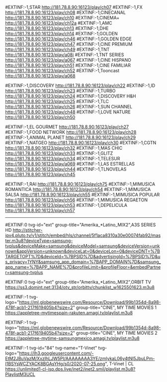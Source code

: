 #EXTINF:-1,STAR
http://181.78.8.90:16123/play/ch07
#EXTINF:-1,FX
http://181.78.8.90:16123/play/ch08
#EXTINF:-1,CINECANAL
http://181.78.8.90:16123/play/ch10
#EXTINF:-1,CINEMA+
http://181.78.8.90:16123/play/ch12a
#EXTINF:-1,AMC
http://181.78.8.90:16123/play/ch13
#EXTINF:-1,DHE
http://181.78.8.90:16123/play/ch14
#EXTINF:-1,GOLDEN
http://181.78.8.90:16123/play/ch46
#EXTINF:-1,GOLDEN EDGE
http://181.78.8.90:16123/play/ch47
#EXTINF:-1,CINE PREMIUM
http://181.78.8.90:16123/play/ch49
#EXTINF:-1,TNT
http://181.78.8.90:16123/play/a08i
#EXTINF:-1,TNT SERIES
http://181.78.8.90:16123/play/a067
#EXTINF:-1,CINE HISPANO
http://181.78.8.90:16123/play/ch51
#EXTINF:-1,CINE FAMILIAR
http://181.78.8.90:16123/play/ch52
#EXTINF:-1,Tooncast
http://181.78.8.90:16123/play/a068

#EXTINF:-1,DISCOVERY
http://181.78.8.90:16123/play/ch22
#EXTINF:-1,ID
http://181.78.8.90:16123/play/ch23
#EXTINF:-1,TURBO
http://181.78.8.90:16123/play/ch24
#EXTINF:-1,DISCOVERY H&H
http://181.78.8.90:16123/play/ch25
#EXTINF:-1,TLC
http://181.78.8.90:16123/play/ch26
#EXTINF:-1,SUN CHANNEL
http://181.78.8.90:16123/play/ch48
#EXTINF:-1,LOVE NATURE
http://181.78.8.90:16123/play/ch50

#EXTINF:-1,EL GOURMET
http://181.78.8.90:16123/play/ch27
#EXTINF:-1,FOOD NETWORK
http://181.78.8.90:16123/play/ch28
#EXTINF:-1,ANIMAL PLANET
http://181.78.8.90:16123/play/ch29
#EXTINF:-1,NATGEO
http://181.78.8.90:16123/play/ch30
#EXTINF:-1,CGTN
http://181.78.8.90:16123/play/ch32
#EXTINF:-1,MAS CHIC
http://181.78.8.90:16123/play/ch33
#EXTINF:-1,GLITZ
http://181.78.8.90:16123/play/ch34
#EXTINF:-1,TELESUR
http://181.78.8.90:16123/play/a069
#EXTINF:-1,LAS ESTRELLAS
http://181.78.8.90:16123/play/ch44
#EXTINF:-1,TLNOVELAS
http://181.78.8.90:16123/play/ch45

#EXTINF:-1,RAI
http://181.78.8.90:16123/play/ch75
#EXTINF:-1,MIMUSICA ROMANTICA
http://181.78.8.90:16123/play/ch54
#EXTINF:-1,MIMUSICA SALSA
http://181.78.8.90:16123/play/ch55
#EXTINF:-1,MIMUSICA POPULAR
http://181.78.8.90:16123/play/ch56
#EXTINF:-1,MIMUSICA REGAETON
http://181.78.8.90:16123/play/ch53
#EXTINF:-1,DEPELICULA
http://181.78.8.90:16123/play/ch57

--------------------------------------------------------------------------------------------------------------------------------------

#EXTINF:0 tvg-id="ext" group-title="Amerika_*Latino_MIX2",A3S SERIES HD
http://stitcher-ipv4.pluto.tv/v1/stitch/embed/hls/channel/5f1aca8310a30e00074fab92/master.m3u8?deviceType=samsung-tvplus&deviceMake=samsung&deviceModel=samsung&deviceVersion=unknown&appVersion=unknown&deviceLat=0&deviceLon=0&deviceDNT=%7BTARGETOPT%7D&deviceId=%7BPSID%7D&advertisingId=%7BPSID%7D&us_privacy=1YNY&samsung_app_domain=%7BAPP_DOMAIN%7D&samsung_app_name=%7BAPP_NAME%7D&profileLimit=&profileFloor=&embedPartner=samsung-tvplus

#EXTINF:0 tvg-id="ext" group-title="Amerika_*Latino_MIX2",ORBIT TV
https://ss3.domint.net:3134/otv_str/orbittv/chunklist_w1625501623.m3u8

#EXTINF:-1 tvg-logo="https://ml.globenewswire.com/Resource/Download/99b1354d-8a98-478f-acb1-217f619405b4?size=2" group-title="CINE", MY TIME MOVIES 1
https://appletree-mytimespain-rakuten.amagi.tv/playlist.m3u8

#EXTINF:-1 tvg-logo="https://ml.globenewswire.com/Resource/Download/99b1354d-8a98-478f-acb1-217f619405b4?size=2" group-title="CINE", MY TIME MOVIES 2
https://appletree-mytime-samsungmexico.amagi.tv/playlist.m3u8

#EXTINF:-1 tvg-id="84" tvg-name="T-Vinet" tvg-logo="https://lh3.googleusercontent.com/-EtM2JBuVazM/XxzIhLJW5PI/AAAAAAAA3YE/zmlykaL06y4tNI5JbuLPm-I1BSYsWCZYACK8BGAsYHg/s0/2020-07-25.png", T-Vinet | CL    
https://unlimited1-cl-isp.dps.live/inet2/inet2.smil/playlist.m3u8?PlaylistM3UCL
    
